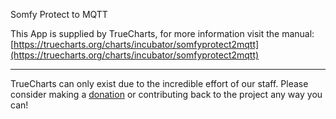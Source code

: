 Somfy Protect to MQTT

This App is supplied by TrueCharts, for more information visit the manual: [https://truecharts.org/charts/incubator/somfyprotect2mqtt](https://truecharts.org/charts/incubator/somfyprotect2mqtt)

---

TrueCharts can only exist due to the incredible effort of our staff.
Please consider making a [donation](https://truecharts.org/sponsor) or contributing back to the project any way you can!
